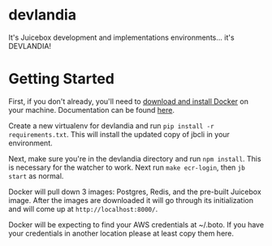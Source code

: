 # devlandia
It's Juicebox development and implementations environments... it's DEVLANDIA!

# Getting Started
First, if you don't already, you'll need to
[download and install Docker](https://download.docker.com/mac/stable/Docker.dmg) on your machine.
Documentation can be found [here](https://docs.docker.com/docker-for-mac/install/).

Create a new virtualenv for devlandia and run
``pip install -r requirements.txt``.  This will install the updated copy
of jbcli in your environment.

Next, make sure you're in the devlandia directory and run ``npm install``.  This is necessary
for the watcher to work.  Next run ``make ecr-login``, then ``jb start`` as normal.  

Docker will pull down 3 images: Postgres, Redis, and the pre-built Juicebox image.  After the
images are downloaded it will go through its initialization and will
come up at ``http://localhost:8000/``.

Docker will be expecting to find your AWS credentials at ~/.boto.  If you
have your credentials in another location please at least copy them here.
